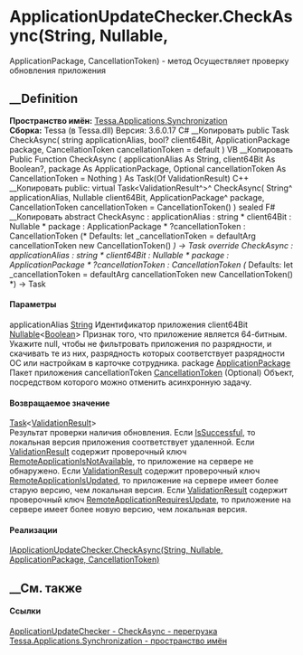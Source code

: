 # ApplicationUpdateChecker.CheckAsync(String, Nullable<Boolean>,
ApplicationPackage, CancellationToken) - метод
Осуществляет проверку обновления приложения
## __Definition
 **Пространство имён:**
[Tessa.Applications.Synchronization](N_Tessa_Applications_Synchronization.htm)  
 **Сборка:** Tessa (в Tessa.dll) Версия: 3.6.0.17
C# __Копировать
     public Task<ValidationResult> CheckAsync(
    	string applicationAlias,
    	bool? client64Bit,
    	ApplicationPackage package,
    	CancellationToken cancellationToken = default
    )
VB __Копировать
     Public Function CheckAsync ( 
    	applicationAlias As String,
    	client64Bit As Boolean?,
    	package As ApplicationPackage,
    	Optional cancellationToken As CancellationToken = Nothing
    ) As Task(Of ValidationResult)
C++ __Копировать
     public:
    virtual Task<ValidationResult^>^ CheckAsync(
    	String^ applicationAlias, 
    	Nullable<bool> client64Bit, 
    	ApplicationPackage^ package, 
    	CancellationToken cancellationToken = CancellationToken()
    ) sealed
F# __Копировать
     abstract CheckAsync : 
            applicationAlias : string * 
            client64Bit : Nullable<bool> * 
            package : ApplicationPackage * 
            ?cancellationToken : CancellationToken 
    (* Defaults:
            let _cancellationToken = defaultArg cancellationToken new CancellationToken()
    *)
    -> Task<ValidationResult> 
    override CheckAsync : 
            applicationAlias : string * 
            client64Bit : Nullable<bool> * 
            package : ApplicationPackage * 
            ?cancellationToken : CancellationToken 
    (* Defaults:
            let _cancellationToken = defaultArg cancellationToken new CancellationToken()
    *)
    -> Task<ValidationResult> 
#### Параметры
applicationAlias
[String](https://learn.microsoft.com/dotnet/api/system.string)
     Идентификатор приложения 
client64Bit
[Nullable](https://learn.microsoft.com/dotnet/api/system.nullable-1)<[Boolean](https://learn.microsoft.com/dotnet/api/system.boolean)>
     Признак того, что приложение является 64-битным. Укажите null, чтобы не фильтровать приложения по разрядности, и скачивать те из них, разрядность которых соответствует разрядности ОС или настройкам в карточке сотрудника. 
package
[ApplicationPackage](T_Tessa_Applications_Package_ApplicationPackage.htm)
     Пакет приложения 
cancellationToken
[CancellationToken](https://learn.microsoft.com/dotnet/api/system.threading.cancellationtoken)
(Optional)
    Объект, посредством которого можно отменить асинхронную задачу.
#### Возвращаемое значение
[Task](https://learn.microsoft.com/dotnet/api/system.threading.tasks.task-1)<[ValidationResult](T_Tessa_Platform_Validation_ValidationResult.htm)>  
Результат проверки наличия обновления. Если
[IsSuccessful](P_Tessa_Platform_Validation_ValidationResult_IsSuccessful.htm),
то локальная версия приложения соответствует удаленной. Если
[ValidationResult](T_Tessa_Platform_Validation_ValidationResult.htm) содержит
проверочный ключ
[RemoteApplicationIsNotAvailable](F_Tessa_Applications_Synchronization_UpdateCheckedValidationKeys_RemoteApplicationIsNotAvailable.htm),
то приложение на сервере не обнаружено. Если
[ValidationResult](T_Tessa_Platform_Validation_ValidationResult.htm) содержит
проверочный ключ
[RemoteApplicationIsUpdated](F_Tessa_Applications_Synchronization_UpdateCheckedValidationKeys_RemoteApplicationIsUpdated.htm),
то приложение на сервере имеет более старую версию, чем локальная версия. Если
[ValidationResult](T_Tessa_Platform_Validation_ValidationResult.htm) содержит
проверочный ключ
[RemoteApplicationRequiresUpdate](F_Tessa_Applications_Synchronization_UpdateCheckedValidationKeys_RemoteApplicationRequiresUpdate.htm),
то приложение на сервере имеет более новую версию, чем локальная версия.
#### Реализации
[IApplicationUpdateChecker.CheckAsync(String, Nullable<Boolean>,
ApplicationPackage,
CancellationToken)](M_Tessa_Applications_Synchronization_IApplicationUpdateChecker_CheckAsync_2.htm)  
##  __См. также
#### Ссылки
[ApplicationUpdateChecker -
](T_Tessa_Applications_Synchronization_ApplicationUpdateChecker.htm)
[CheckAsync -
перегрузка](Overload_Tessa_Applications_Synchronization_ApplicationUpdateChecker_CheckAsync.htm)
[Tessa.Applications.Synchronization - пространство
имён](N_Tessa_Applications_Synchronization.htm)

